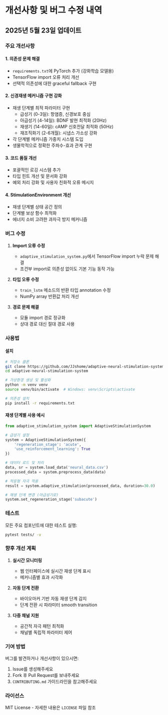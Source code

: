 # 개선사항 및 버그 수정 내역

## 2025년 5월 23일 업데이트

### 주요 개선사항

#### 1. **의존성 문제 해결**
- `requirements.txt`에 PyTorch 추가 (강화학습 모델용)
- TensorFlow import 오류 처리 개선
- 선택적 의존성에 대한 graceful fallback 구현

#### 2. **신경재생 메커니즘 구현 강화**
- 재생 단계별 최적 파라미터 구현
  - 급성기 (0-3일): 항염증, 신경보호 중심
  - 아급성기 (4-14일): BDNF 발현 최적화 (20Hz)
  - 재생기 (14-60일): cAMP 신호전달 최적화 (50Hz)
  - 재조직화기 (2-6개월): 시냅스 가소성 강화
- 각 단계별 메커니즘 가중치 시스템 도입
- 생물학적으로 정확한 주파수-효과 관계 구현

#### 3. **코드 품질 개선**
- 포괄적인 로깅 시스템 추가
- 타입 힌트 개선 및 문서화 강화
- 예외 처리 강화 및 사용자 친화적 오류 메시지

#### 4. **StimulationEnvironment 개선**
- 재생 단계별 상태 공간 정의
- 단계별 보상 함수 최적화
- 에너지 소비 고려한 과자극 방지 메커니즘

### 버그 수정

1. **Import 오류 수정**
   - `adaptive_stimulation_system.py`에서 TensorFlow import 누락 문제 해결
   - 조건부 import로 의존성 없이도 기본 기능 동작 가능

2. **타입 오류 수정**
   - `train_lstm` 메소드의 반환 타입 annotation 수정
   - NumPy array 반환값 처리 개선

3. **경로 문제 해결**
   - 모듈 import 경로 정규화
   - 상대 경로 대신 절대 경로 사용

### 사용법

#### 설치
```bash
# 저장소 클론
git clone https://github.com/JJshome/adaptive-neural-stimulation-system.git
cd adaptive-neural-stimulation-system

# 가상환경 생성 및 활성화
python -m venv venv
source venv/bin/activate  # Windows: venv\Scripts\activate

# 의존성 설치
pip install -r requirements.txt
```

#### 재생 단계별 사용 예시
```python
from adaptive_stimulation_system import AdaptiveStimulationSystem

# 급성기 설정
system = AdaptiveStimulationSystem({
    'regeneration_stage': 'acute',
    'use_reinforcement_learning': True
})

# 데이터 로드 및 처리
data, sr = system.load_data('neural_data.csv')
processed_data = system.preprocess_data(data)

# 적응형 자극 적용
result = system.adaptive_stimulation(processed_data, duration=30.0)

# 재생 단계 변경 (아급성기로)
system.set_regeneration_stage('subacute')
```

### 테스트

모든 주요 컴포넌트에 대한 테스트 실행:
```bash
pytest tests/ -v
```

### 향후 개선 계획

1. **실시간 모니터링**
   - 웹 인터페이스에 실시간 재생 단계 표시
   - 메커니즘별 효과 시각화

2. **자동 단계 전환**
   - 바이오마커 기반 자동 재생 단계 감지
   - 단계 전환 시 파라미터 smooth transition

3. **다중 채널 지원**
   - 공간적 자극 패턴 최적화
   - 채널별 독립적 파라미터 제어

### 기여 방법

버그를 발견하거나 개선사항이 있으시면:
1. Issue를 생성해주세요
2. Fork 후 Pull Request를 보내주세요
3. `CONTRIBUTING.md` 가이드라인을 참고해주세요

### 라이선스

MIT License - 자세한 내용은 `LICENSE` 파일 참조
